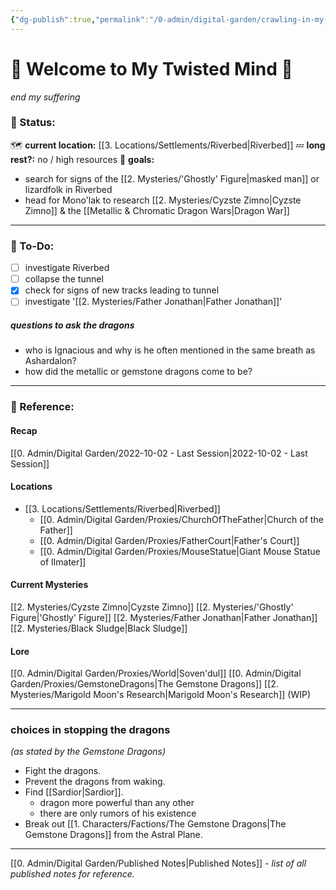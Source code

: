 ```yaml
---
{"dg-publish":true,"permalink":"/0-admin/digital-garden/crawling-in-my-skin/","tags":"gardenEntry","dgHomeLink":true,"dgPassFrontmatter":false}
---
```


# 🎃 Welcome to My Twisted Mind 👻
*end my suffering*

### 🍉 Status:
🗺 **current location:** [[3. Locations/Settlements/Riverbed|Riverbed]]
💤 **long rest?:** no / high resources
🎯 **goals:**
- search for signs of the [[2. Mysteries/'Ghostly' Figure|masked man]] or lizardfolk in Riverbed
- head for Mono'lak to research [[2. Mysteries/Cyzste Zimno|Cyzste Zimno]] & the [[Metallic & Chromatic Dragon Wars|Dragon War]]

---

### 🍓 To-Do:
- [ ] investigate Riverbed
- [ ] collapse the tunnel
- [x] check for signs of new tracks leading to tunnel
- [ ] investigate '[[2. Mysteries/Father Jonathan|Father Jonathan]]'

##### questions to ask the dragons
- who is Ignacious and why is he often mentioned in the same breath as Ashardalon?
- how did the metallic or gemstone dragons come to be?

---

### 🍎 Reference:
#### Recap
[[0. Admin/Digital Garden/2022-10-02 - Last Session|2022-10-02 - Last Session]]
#### Locations
- [[3. Locations/Settlements/Riverbed|Riverbed]]
	- [[0. Admin/Digital Garden/Proxies/ChurchOfTheFather|Church of the Father]]
	- [[0. Admin/Digital Garden/Proxies/FatherCourt|Father's Court]]
	- [[0. Admin/Digital Garden/Proxies/MouseStatue|Giant Mouse Statue of Ilmater]]
#### Current Mysteries
[[2. Mysteries/Cyzste Zimno|Cyzste Zimno]]
[[2. Mysteries/'Ghostly' Figure|'Ghostly' Figure]]
[[2. Mysteries/Father Jonathan|Father Jonathan]]
[[2. Mysteries/Black Sludge|Black Sludge]]
#### Lore
[[0. Admin/Digital Garden/Proxies/World|Soven'dul]]
[[0. Admin/Digital Garden/Proxies/GemstoneDragons|The Gemstone Dragons]]
[[2. Mysteries/Marigold Moon's Research|Marigold Moon's Research]] (WIP)

---

### choices in stopping the dragons
*(as stated by the Gemstone Dragons)*
- Fight the dragons.
- Prevent the dragons from waking.
- Find [[Sardior|Sardior]].
	- dragon more powerful than any other
	- there are only rumors of his existence
- Break out [[1. Characters/Factions/The Gemstone Dragons|The Gemstone Dragons]] from the Astral Plane.

---

[[0. Admin/Digital Garden/Published Notes|Published Notes]] - *list of all published notes for reference.*